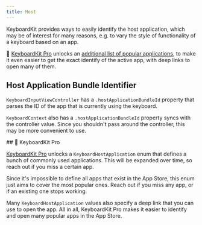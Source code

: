 ```yaml
---
title: Host
---
```


KeyboardKit provides ways to easily identify the host application, which may be of interest for many reasons, e.g. to vary the style of functionality of a keyboard based on an app.

👑 [KeyboardKit Pro][Pro] unlocks an [additional list of popular applications](#pro), to make it even easier to get the exact identify of the active app, with deep links to open many of them.


## Host Application Bundle Identifier

``KeyboardInputViewController`` has a ``.hostApplicationBundleId`` property that parses the ID of the app that is currently using the keyboard.

``KeyboardContext`` also has a ``.hostApplicationBundleId`` property syncs with the controller value. Since you shouldn't pass around the controller, this may be more convenient to use.


<a name="pro">
## 👑 KeyboardKit Pro

[KeyboardKit Pro][Pro] unlocks a ``KeyboardHostApplication`` enum that defines a bunch of commonly used applications. This will be expanded over time, so reach out if you miss a certain app.

Since it's impossible to define all apps that exist in the App Store, this enum just aims to cover the most popular ones. Reach out if you miss any app, or if an existing one stops working.

Many ``KeyboardHostApplication`` values also specify a deep link that you can use to open the app. All in all, KeyboardKit Pro makes it easier to identify and open many popular apps in the App Store.


[Pro]: /pro
